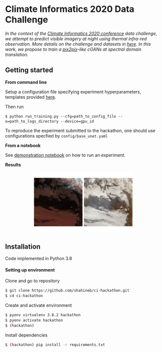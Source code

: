 # Climate Informatics 2020 Data Challenge

_In the context of the [Climate Informatics 2020 conference](https://ci2020.web.ox.ac.uk/home) data challenge, we attempt to predict visible imagery at night using thermal infra-red observation. More details on the challenge and datasets in [here](https://competitions.codalab.org/competitions/26644). In this work, we propose to train a [pix2pix](https://phillipi.github.io/pix2pix/)-like cGANs at spectral domain translation._

## Getting started

__From command line__

Setup a configuration file specifying experiment hyperparameters, templates provided [here](https://github.com/shahineb/ci-hackathon/tree/master/config).

Then run

```
$ python run_training.py --cfg=path_to_config_file --o=path_to_logs_directory --device=gpu_id
```

To reproduce the experiment submitted to the hackathon, one should use configurations specfied by `config/base_unet.yaml`

__From a notebook__

See [demonstration notebook](https://github.com/shahineb/ci-hackathon/blob/master/notebooks/demo.ipynb) on how to run an experiment.

__Results__

<p align="center">
  <img width="65%" src="docs/source/img/night_predictions.gif"/>
</p>


## Installation

Code implemented in Python 3.8

#### Setting up environment

Clone and go to repository
```bash
$ git clone https://github.com/shahineb/ci-hackathon.git
$ cd ci-hackathon
```

Create and activate environment
```bash
$ pyenv virtualenv 3.8.2 hackathon
$ pyenv activate hackathon
$ (hackathon)
```

Install dependencies
```bash
$ (hackathon) pip install -r requirements.txt
```
